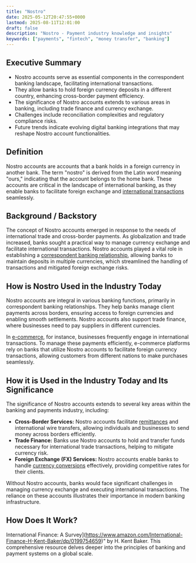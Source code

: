 ```yaml
---
title: "Nostro"
date: 2025-05-12T20:47:55+0000
lastmod: 2025-08-11T12:01:00
draft: false
description: "Nostro - Payment industry knowledge and insights"
keywords: ["payments", "fintech", "money transfer", "banking"]
---
```


## Executive Summary

- Nostro accounts serve as essential components in the correspondent banking landscape, facilitating international transactions.
- They allow banks to hold foreign currency deposits in a different country, enhancing cross-border payment efficiency.
- The significance of Nostro accounts extends to various areas in banking, including trade finance and currency exchange.
- Challenges include reconciliation complexities and regulatory compliance risks.
- Future trends indicate evolving digital banking integrations that may reshape Nostro account functionalities.

## Definition 
Nostro accounts are accounts that a bank holds in a foreign currency in another bank. The term "nostro" is derived from the Latin word meaning "ours," indicating that the account belongs to the home bank. These accounts are critical in the landscape of international banking, as they enable banks to facilitate foreign exchange and [international transactions](https://faisalkhanllc.xyz/resources/payments-wiki/i/international-wire-transfer/) seamlessly.

## Background / Backstory 
The concept of Nostro accounts emerged in response to the needs of international trade and cross-border payments. As globalization and trade increased, banks sought a practical way to manage currency exchange and facilitate international transactions. Nostro accounts played a vital role in establishing a [correspondent banking relationship](https://faisalkhanllc.xyz/resources/payments-wiki/c/correspondent-banking-relationship-cbr/), allowing banks to maintain deposits in multiple currencies, which streamlined the handling of transactions and mitigated foreign exchange risks.

## How is Nostro Used in the Industry Today
Nostro accounts are integral in various banking functions, primarily in correspondent banking relationships. They help banks manage client payments across borders, ensuring access to foreign currencies and enabling smooth settlements. Nostro accounts also support trade finance, where businesses need to pay suppliers in different currencies.

In [e-commerce](https://faisalkhanllc.xyz/resources/payments-wiki/e/e-commerce/), for instance, businesses frequently engage in international transactions. To manage these payments efficiently, e-commerce platforms rely on banks that utilize Nostro accounts to facilitate foreign currency transactions, allowing customers from different nations to make purchases seamlessly.

## How it is Used in the Industry Today and Its Significance
The significance of Nostro accounts extends to several key areas within the banking and payments industry, including:

- **Cross-Border Services:** Nostro accounts facilitate [remittances](https://faisalkhanllc.xyz/resources/payments-wiki/r/remittances/) and international wire transfers, allowing individuals and businesses to send money across borders efficiently.
- **Trade Finance:** Banks use Nostro accounts to hold and transfer funds necessary for international trade transactions, helping to mitigate currency risk.
- **Foreign Exchange (FX) Services:** Nostro accounts enable banks to handle [currency conversions](https://faisalkhanllc.xyz/resources/payments-wiki/c/currency-exchange/) effectively, providing competitive rates for their clients.

Without Nostro accounts, banks would face significant challenges in managing currency exchange and executing international transactions. The reliance on these accounts illustrates their importance in modern banking infrastructure.

## How Does It Work?
International Finance: A Survey](https://www.amazon.com/International-Finance-H-Kent-Baker/dp/0199754659)" by H. Kent Baker. This comprehensive resource delves deeper into the principles of banking and payment systems on a global scale.